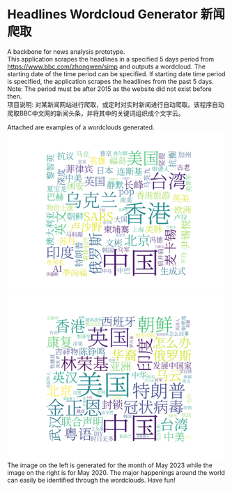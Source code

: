 # Headlines Wordcloud Generator 新闻爬取
A backbone for news analysis prototype. <br/> 
This application scrapes the headlines in a specified 5 days period from https://www.bbc.com/zhongwen/simp and outputs a wordcloud. The starting date of the time period can be specified. If starting date time period is specified, the application scrapes the headlines from the past 5 days.
Note: The period must be after 2015 as the website did not exist before then. <br/>
项目说明: 对某新闻网站进行爬取，或定时对实时新闻进行自动爬取。该程序自动爬取BBC中文网的新闻头条，并将其中的关键词组织成个文字云。

Attached are examples of a wordclouds generated. 
<br/>
<img src="https://github.com/Chan-Dong-Jun/webscrape-bbc-wordcloud/blob/main/Images/20230501.png" alt="20230501" width="500"/>
<img src="https://github.com/Chan-Dong-Jun/webscrape-bbc-wordcloud/blob/main/Images/20200501.png" alt="20230501" width="500"/>
The image on the left is generated for the month of May 2023 while the image on the right is for May 2020. The major happenings around the world can easily be identified through the wordclouds. Have fun!

